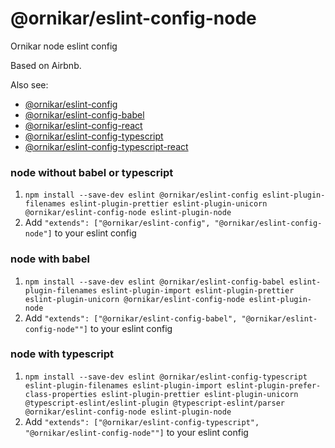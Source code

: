 # @ornikar/eslint-config-node

Ornikar node eslint config

Based on Airbnb.

Also see:

- [@ornikar/eslint-config](https://github.com/ornikar/shared-configs/tree/master/%40ornikar/eslint-config)
- [@ornikar/eslint-config-babel](https://github.com/ornikar/shared-configs/tree/master/%40ornikar/eslint-config-babel)
- [@ornikar/eslint-config-react](https://github.com/ornikar/shared-configs/tree/master/%40ornikar/eslint-config-react)
- [@ornikar/eslint-config-typescript](https://github.com/ornikar/shared-configs/tree/master/%40ornikar/eslint-config-typescript)
- [@ornikar/eslint-config-typescript-react](https://github.com/ornikar/shared-configs/tree/master/%40ornikar/eslint-config-typescript-react)

### node without babel or typescript

1. `npm install --save-dev eslint @ornikar/eslint-config eslint-plugin-filenames eslint-plugin-prettier eslint-plugin-unicorn @ornikar/eslint-config-node eslint-plugin-node`
2. Add `"extends": ["@ornikar/eslint-config", "@ornikar/eslint-config-node"]` to your eslint config

### node with babel

1. `npm install --save-dev eslint @ornikar/eslint-config-babel eslint-plugin-filenames eslint-plugin-import eslint-plugin-prettier eslint-plugin-unicorn @ornikar/eslint-config-node eslint-plugin-node`
2. Add `"extends": ["@ornikar/eslint-config-babel", "@ornikar/eslint-config-node""]` to your eslint config

### node with typescript

1. `npm install --save-dev eslint @ornikar/eslint-config-typescript eslint-plugin-filenames eslint-plugin-import eslint-plugin-prefer-class-properties eslint-plugin-prettier eslint-plugin-unicorn @typescript-eslint/eslint-plugin @typescript-eslint/parser @ornikar/eslint-config-node eslint-plugin-node`
2. Add `"extends": ["@ornikar/eslint-config-typescript", "@ornikar/eslint-config-node""]` to your eslint config
